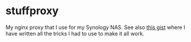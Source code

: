 # stuffproxy

My nginx proxy that I use for my Synology NAS. See also [this
gist](https://gist.github.com/maelvls/6eba365080f2bdcb8b9d245e7bbcbfb9)
where I have written all the tricks I had to use to make it all work.
